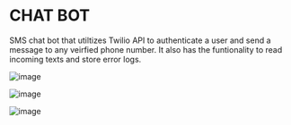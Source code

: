 # CHAT BOT

SMS chat bot that utiltizes Twilio API to authenticate a user and send a message to any veirfied phone number. 
It also has the funtionality to read incoming texts and store error logs. 


![image](https://user-images.githubusercontent.com/89990638/161446703-6f57757f-293d-4310-a5df-a196d91e1e69.png)

![image](https://user-images.githubusercontent.com/89990638/161446762-23238c98-049a-4813-9bb8-c528ed631585.png)

![image](https://user-images.githubusercontent.com/89990638/161447143-85cabd91-c0ec-4929-97e4-e61988b5b82d.png)
